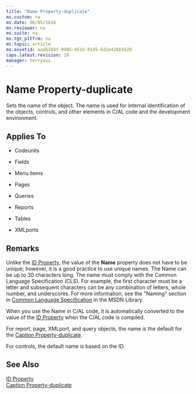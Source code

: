 ```yaml
---
title: "Name Property-duplicate"
ms.custom: na
ms.date: 06/05/2016
ms.reviewer: na
ms.suite: na
ms.tgt_pltfrm: na
ms.topic: article
ms.assetid: ead6388f-9985-451d-91d5-6d1e42bb5620
caps.latest.revision: 10
manager: terryaus
---
```

# Name Property-duplicate
Sets the name of the object. The name is used for internal identification of the objects, controls, and other elements in C\/AL code and the development environment.  
  
## Applies To  
  
-   Codeunits  
  
-   Fields  
  
-   Menu items  
  
-   Pages  
  
-   Queries  
  
-   Reports  
  
-   Tables  
  
-   XMLports  
  
## Remarks  
 Unlike the [ID Property](../dynamics-nav/ID-Property.md), the value of the **Name** property does not have to be unique; however, it is a good practice to use unique names. The Name can be up to 30 characters long. The name must comply with the Common Language Specification \(CLS\). For example, the first character must be a letter and subsequent characters can be any combination of letters, whole number, and underscores. For more information, see the "Naming" section in [Common Language Specification](http://go.microsoft.com/fwlink/?LinkId=193144) in the MSDN Library.  
  
 When you use the Name in C\/AL code, it is automatically converted to the value of the [ID Property](../dynamics-nav/ID-Property.md) when the C\/AL code is compiled.  
  
 For report, page, XMLport, and query objects, the name is the default for the [Caption Property\-duplicate](../dynamics-nav/Caption-Property-duplicate.md).  
  
 For controls, the default name is based on the ID.  
  
## See Also  
 [ID Property](../dynamics-nav/ID-Property.md)   
 [Caption Property\-duplicate](../dynamics-nav/Caption-Property-duplicate.md)
